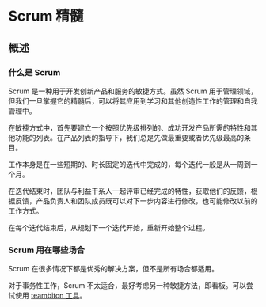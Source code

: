 # Scrum 精髓

## 概述

### 什么是 Scrum

Scrum 是一种用于开发创新产品和服务的敏捷方式。虽然 Scrum 用于管理领域，但我们一旦掌握它的精髓后，可以将其应用到学习和其他创造性工作的管理和自我管理中。

在敏捷方式中，首先要建立一个按照优先级排列的、成功开发产品所需的特性和其他功能的列表。在产品列表的指导下，我们总是先做最重要或者优先级最高的条目。

工作本身是在一些短期的、时长固定的迭代中完成的，每个迭代一般是从一周到一个月。

在迭代结束时，团队与利益干系人一起评审已经完成的特性，获取他们的反馈，根据反馈，产品负责人和团队成员既可以对下一步内容进行修改，也可能修改以前的工作方式。

在每个迭代结束后，从规划下一个迭代开始，重新开始整个过程。

### Scrum 用在哪些场合

Scrum 在很多情况下都是优秀的解决方案，但不是所有场合都适用。

对于事务性工作，Scrum 不太适合，最好考虑另一种敏捷方法，即看板。可以尝试使用 [teambiton 工具](https://teambition.com)。
